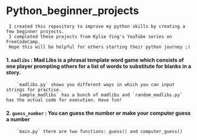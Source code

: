 # Python_beginner_projects

     I created this repository to improve my python skills by creating a few beginner projects. 
     I completed these projects from Kylie Ying's YouTube series on FreeCodeCamp.
     Hope this will be helpful for others starting their python journey ;)

#### 1. `madlibs` : Mad Libs is a phrasal template word game which consists of one player prompting others for a list of words to substitute for blanks in a story.
        `madlibs.py` shows you different ways in which you can input strings for practise.
        `sample_madlibs` has a bunch of madlibs and `random_madlibs.py` has the actual code for execution. Have fun! 
#### 2. `guess_number` : You can guess the number or make your computer guess a number
        `main.py` there are two functions: guess() and computer_guess()
